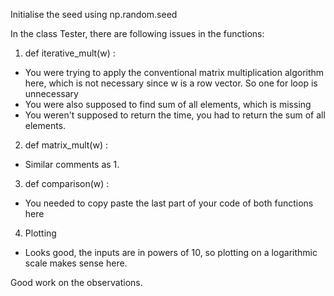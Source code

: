 Initialise the seed using np.random.seed

In the class Tester, there are following issues in the functions: 

1. def iterative_mult(w) :
* You were trying to apply the conventional matrix multiplication algorithm here, which is not necessary since w is a row vector. So one for loop is unnecessary
* You were also supposed to find sum of all elements, which is missing
* You weren't supposed to return the time, you had to return the sum of all elements.

2. def matrix_mult(w) :
* Similar comments as 1.

3. def comparison(w) :
* You needed to copy paste the last part of your code of both functions here

4. Plotting
* Looks good, the inputs are in powers of 10, so plotting on a logarithmic scale makes sense here.

Good work on the observations.
